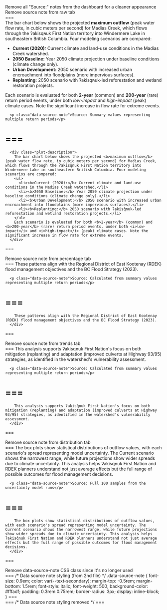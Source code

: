 <Plan>
Remove all "Source:" notes from the dashboard for a cleaner appearance
</Plan>

<file path="/Users/alikara/Desktop/508 website/index.html" action="modify">
  <change>
    <description>Remove source note from raw tab</description>
    <search>
===
      <div class="plot-description">
        The bar chart below shows the projected <b>maximum outflow</b> (peak water flow rate, in cubic meters per second) for Madias Creek, which flows through the ʔakisq̓nuk First Nation territory into Windermere Lake in southeastern British Columbia. Four modeling scenarios are compared:
        <ul>
          <li><b>Current (2020):</b> Current climate and land-use conditions in the Madias Creek watershed.</li>
          <li><b>2050 Baseline:</b> Year 2050 climate projection under baseline conditions (climate change only).</li>
          <li><b>Urban Development:</b> 2050 scenario with increased urban encroachment into floodplains (more impervious surfaces).</li>
          <li><b>Replanting:</b> 2050 scenario with ʔakisq̓nuk-led reforestation and wetland restoration projects.</li>
        </ul>
        Each scenario is evaluated for both <b>2-year</b> (common) and <b>200-year</b> (rare) return period events, under both <i>low-impact</i> and <i>high-impact</i> (peak) climate cases. Note the significant increase in flow rate for extreme events.
      </div>
      
      <p class="data-source-note">Source: Summary values representing multiple return periods</p>
===
    </search>
    <content>
===
      <div class="plot-description">
        The bar chart below shows the projected <b>maximum outflow</b> (peak water flow rate, in cubic meters per second) for Madias Creek, which flows through the ʔakisq̓nuk First Nation territory into Windermere Lake in southeastern British Columbia. Four modeling scenarios are compared:
        <ul>
          <li><b>Current (2020):</b> Current climate and land-use conditions in the Madias Creek watershed.</li>
          <li><b>2050 Baseline:</b> Year 2050 climate projection under baseline conditions (climate change only).</li>
          <li><b>Urban Development:</b> 2050 scenario with increased urban encroachment into floodplains (more impervious surfaces).</li>
          <li><b>Replanting:</b> 2050 scenario with ʔakisq̓nuk-led reforestation and wetland restoration projects.</li>
        </ul>
        Each scenario is evaluated for both <b>2-year</b> (common) and <b>200-year</b> (rare) return period events, under both <i>low-impact</i> and <i>high-impact</i> (peak) climate cases. Note the significant increase in flow rate for extreme events.
      </div>
===
    </content>
  </change>
  
  <change>
    <description>Remove source note from percentage tab</description>
    <search>
===
        These patterns align with the Regional District of East Kootenay (RDEK) flood management objectives and the BC Flood Strategy (2023).
      </div>
      
      <p class="data-source-note">Source: Calculated from summary values representing multiple return periods</p>
===
    </search>
    <content>
===
        These patterns align with the Regional District of East Kootenay (RDEK) flood management objectives and the BC Flood Strategy (2023).
      </div>
===
    </content>
  </change>
  
  <change>
    <description>Remove source note from trends tab</description>
    <search>
===
        This analysis supports ʔakisq̓nuk First Nation's focus on both mitigation (replanting) and adaptation (improved culverts at Highway 93/95) strategies, as identified in the watershed's vulnerability assessment.
      </div>
      
      <p class="data-source-note">Source: Calculated from summary values representing multiple return periods</p>
===
    </search>
    <content>
===
        This analysis supports ʔakisq̓nuk First Nation's focus on both mitigation (replanting) and adaptation (improved culverts at Highway 93/95) strategies, as identified in the watershed's vulnerability assessment.
      </div>
===
    </content>
  </change>
  
  <change>
    <description>Remove source note from distribution tab</description>
    <search>
===
        The box plots show statistical distributions of outflow values, with each scenario's spread representing model uncertainty. The Current scenario shows the narrowest range, while future projections show wider spreads due to climate uncertainty. This analysis helps ʔakisq̓nuk First Nation and RDEK planners understand not just average effects but the full range of possible outcomes for flood management decisions.
      </div>
      
      <p class="data-source-note">Source: Full 100 samples from the uncertainty model runs</p>
===
    </search>
    <content>
===
        The box plots show statistical distributions of outflow values, with each scenario's spread representing model uncertainty. The Current scenario shows the narrowest range, while future projections show wider spreads due to climate uncertainty. This analysis helps ʔakisq̓nuk First Nation and RDEK planners understand not just average effects but the full range of possible outcomes for flood management decisions.
      </div>
===
    </content>
  </change>
  
  <change>
    <description>Remove data-source-note CSS class since it's no longer used</description>
    <search>
===
    /* Data source note styling (from 2nd file) */
    .data-source-note {
      font-size: 0.9em;
      color: var(--text-secondary);
      margin-top: -0.5rem;
      margin-bottom: 1.5rem;
      font-style: italic;
      font-weight: 500;
      background-color: #fffadf;
      padding: 0.3rem 0.75rem;
      border-radius: 3px;
      display: inline-block;
    }
===
    </search>
    <content>
===
    /* Data source note styling removed */
===
    </content>
  </change>
</file>
